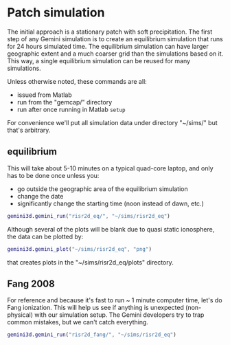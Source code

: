 # Patch simulation

The initial approach is a stationary patch with soft precipitation.
The first step of any Gemini simulation is to create an equilibrium simulation that runs for 24 hours simulated time.
The equilibrium simulation can have larger geographic extent and a much coarser grid than the simulations based on it.
This way, a single equilibrium simulation can be reused for many simulations.

Unless otherwise noted, these commands are all:

* issued from Matlab
* run from the "gemcap/" directory
* run after once running in Matlab `setup`

For convenience we'll put all simulation data under directory "~/sims/" but that's arbitrary.

## equilibrium

This will take about 5-10 minutes on a typical quad-core laptop, and only has to be done once unless you:

* go outside the geographic area of the equilibrium simulation
* change the date
* significantly change the starting time (noon instead of dawn, etc.)

```matlab
gemini3d.gemini_run("risr2d_eq/", "~/sims/risr2d_eq")
```

Although several of the plots will be blank due to quasi static ionosphere, the data can be plotted by:

```matlab
gemini3d.gemini_plot("~/sims/risr2d_eq", "png")
```

that creates plots in the "~/sims/risr2d_eq/plots" directory.

## Fang 2008

For reference and because it's fast to run ~ 1 minute computer time, let's do Fang ionization.
This will help us see if anything is unexpected (non-physical) with our simulation setup.
The Gemini developers try to trap common mistakes, but we can't catch everything.

```matlab
gemini3d.gemini_run("risr2d_fang/", "~/sims/risr2d_eq")
```
